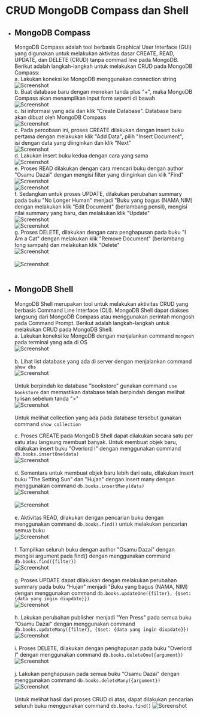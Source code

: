 # CRUD MongoDB Compass dan Shell

* ## MongoDB Compass
  MongoDB Compass adalah tool berbasis Graphical User Interface (GUI) yang digunakan untuk melakukan aktivitas dasar CREATE, READ, UPDATE, dan DELETE (CRUD) tanpa commad line pada MongoDB. Berikut adalah langkah-langkah untuk melakukan CRUD pada MongoDB Compass: <br>
  a. Lakukan koneksi ke MongoDB menggunakan connection string <br>
     ![Screenshot](../Screenshot2/1.png) <br>
  b. Buat database baru dengan menekan tanda plus "+", maka MongoDB Compass akan menampilkan input form seperti di bawah <br>
     ![Screenshot](../Screenshot2/2.png) <br>
  c. Isi informasi yang ada dan klik "Create Database". Database baru akan dibuat oleh MongoDB Compass <br>
     ![Screenshot](../Screenshot2/3.png) <br>
  c. Pada percobaan ini, proses CREATE dilakukan dengan insert buku pertama dengan melakukan klik "Add Data", pilih "Insert Document", <br>
  isi dengan data yang diinginkan dan klik "Next" <br>
   ![Screenshot](../Screenshot2/4.png) <br>
  d. Lakukan insert buku kedua dengan cara yang sama <br>
      ![Screenshot](../Screenshot2/5.png) <br>
  e. Proses READ dilakukan dengan cara mencari buku dengan author "Osamu Dazai" dengan mengisi filter yang diinginkan dan klik "Find" <br>
  ![Screenshot](../Screenshot2/6.png) <br>
   ![Screenshot](../Screenshot2/7.png) <br>
  f. Sedangkan untuk proses UPDATE, dilakukan perubahan summary pada buku "No Longer Human" menjadi "Buku yang bagus (NAMA,NIM) dengan melakukan klik "Edit Document" (berlambang pensil), mengisi nilai summary yang baru, dan melakukan klik "Update" <br>
  ![Screenshot](../Screenshot2/8.png) <br>
     ![Screenshot](../Screenshot2/9.png) <br>
  g. Proses DELETE, dilakukan dengan cara penghapusan pada buku "I Am a Cat" dengan melakukan klik "Remove Document" (berlambang tong sampah) dan melakukan klik "Delete" <br>
     ![Screenshot](../Screenshot2/10.png) <br> <br>
     ![Screenshot](../Screenshot2/11.png) <br> <br>
     
* ## MongoDB Shell
  MongoDB Shell merupakan tool untuk melakukan aktivitas CRUD yang berbasis Command Line Interface (CLI). MongoDB Shell dapat diakses langsung dari MongoDB Compass atau menggunakan perintah mongosh pada Command Prompt. Berikut adalah langkah-langkah untuk melakukan CRUD pada MongoDB Shell: <br>
  a. Lakukan koneksi ke MongoDB dengan menjalankan command ```mongosh``` pada terminal yang ada di OS <br>
     ![Screenshot](../Screenshot2/12.png) <br> <br>
  b. Lihat list database yang ada di server dengan menjalankan command ```show dbs``` <br>
    ![Screenshot](../Screenshot2/13.png) <br> <br>
    Untuk berpindah ke database "bookstore" gunakan command ```use bookstore``` dan memastikan database telah berpindah dengan melihat tulisan sebelum tanda ">" <br>
     ![Screenshot](../Screenshot2/14.png) <br> <br>
  Untuk melihat collection yang ada pada database tersebut gunakan command ```show collection``` <br>
    
  c. Proses CREATE pada MongoDB Shell dapat dilakukan secara satu per satu atau langsung membuat banyak. Untuk membuat objek baru, dilakukan insert buku "Overlord I" dengan menggunakan command ```db.books.insertOne(data)``` <br>
     ![Screenshot](../Screenshot2/16.png) <br> <br>
  d. Sementara untuk membuat objek baru lebih dari satu, dilakukan insert buku "The Setting Sun" dan "Hujan" dengan insert many dengan menggunakan command ```db.books.insertMany(data)``` <br>
     ![Screenshot](../Screenshot2/17.png) <br> <br>
      ![Screenshot](../Screenshot2/18.png) <br> <br>
  e. Aktivitas READ, dilakukan dengan pencarian buku dengan menggunakan command ```db.books.find()``` untuk melakukan pencarian semua buku <br>
     ![Screenshot](../Screenshot2/19.png) <br> <br>
  f. Tampilkan seluruh buku dengan author "Osamu Dazai" dengan mengisi argument pada find() dengan menggunakan command ```db.books.find({filter})``` <br>
     ![Screenshot](../Screenshot2/20.png) <br> <br>
  g. Proses UPDATE dapat dilakukan dengan melakukan perubahan summary pada buku "Hujan" menjadi "Buku yang bagus (NAMA, NIM) dengan menggunakan command ```db.books.updateOne({filter}, {$set: {data yang ingin diupdate}})``` <br>
      ![Screenshot](../Screenshot2/22.png) <br> <br>
  h. Lakukan perubahan publisher menjadi "Yen Press" pada semua buku "Osamu Dazai" dengan menggunakan command ```db.books.updateMany({filter}, {$set: {data yang ingin diupdate}})``` <br>
   ![Screenshot](../Screenshot2/23.png) <br> <br>
  i. Proses DELETE, dilakukan dengan penghapusan pada buku "Overlord I" dengan menggunakan command ```db.books.deleteOne({argument})``` <br>
     ![Screenshot](../Screenshot2/24.png) <br> <br>
  j. Lakukan penghapusan pada semua buku "Osamu Dazai" dengan menggunakan command ```db.books.deleteMany({argument})``` <br>
       ![Screenshot](../Screenshot2/25.png) <br> <br>
Untuk melihat hasil dari proses CRUD di atas, dapat dilakukan pencarian seluruh buku menggunakan command ```db.books.find()```
     ![Screenshot](../Screenshot2/26.png) <br> <br>
